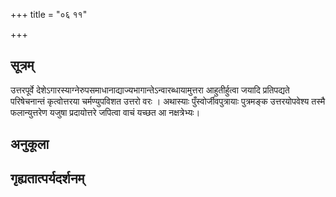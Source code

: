 +++
title = "०६ ११"

+++
## सूत्रम्
उत्तरपूर्वे देशेऽगारस्याग्नेरुपसमाधानाद्याज्यभागान्तेऽन्वारब्धायामुत्तरा आहुतीर्हुत्वा जयादि प्रतिपद्यते परिषेचनान्तं कृत्वोत्तरया चर्मण्युपविशत उत्तरो वरः । अथास्याः पुँस्वोर्जीवपुत्रायाः पुत्रमङ्क उत्तरयोपवेश्य तस्मै फलान्युत्तरेण यजुषा प्रदायोत्तरे जपित्वा वाचं यच्छत आ नक्षत्रेभ्यः।
## अनुकूला

## गृह्यतात्पर्यदर्शनम्

